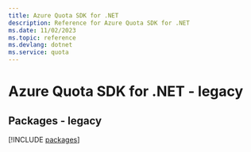```yaml
---
title: Azure Quota SDK for .NET
description: Reference for Azure Quota SDK for .NET
ms.date: 11/02/2023
ms.topic: reference
ms.devlang: dotnet
ms.service: quota
---
```

# Azure Quota SDK for .NET - legacy
## Packages - legacy
[!INCLUDE [packages](quota-index.md)]